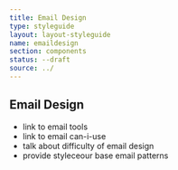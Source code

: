 ```yaml
---
title: Email Design
type: styleguide
layout: layout-styleguide
name: emaildesign
section: components
status: --draft
source: ../
---
```


<main markdown="1">

## Email Design

- link to email tools
- link to email can-i-use
- talk about difficulty of email design
- provide styleceour base email patterns 

</main>